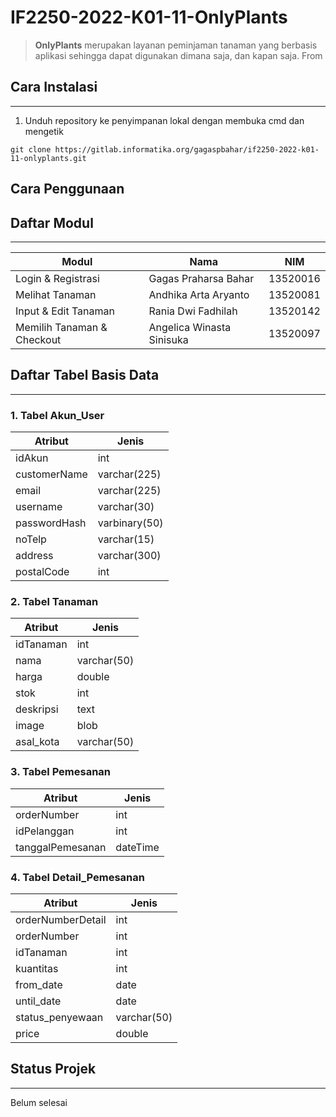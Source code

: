# IF2250-2022-K01-11-OnlyPlants

> **OnlyPlants** merupakan layanan peminjaman tanaman yang berbasis aplikasi sehingga dapat digunakan dimana saja, dan kapan saja. From

## Cara Instalasi
---

1. Unduh repository ke penyimpanan lokal dengan membuka cmd dan mengetik
```
git clone https://gitlab.informatika.org/gagaspbahar/if2250-2022-k01-11-onlyplants.git
```
## Cara Penggunaan


## Daftar Modul
---
| Modul | Nama | NIM |
| ---  | --- | --- |
| Login & Registrasi |Gagas Praharsa Bahar  | 13520016 
| Melihat Tanaman |Andhika Arta Aryanto | 13520081
| Input & Edit Tanaman |Rania Dwi Fadhilah | 13520142
| Memilih Tanaman & Checkout | Angelica Winasta Sinisuka | 13520097

## Daftar Tabel Basis Data
---

### 1. Tabel **Akun_User**
| Atribut | Jenis |
| ---  | --- | 
| idAkun | int
| customerName | varchar(225)
| email | varchar(225)
| username | varchar(30)
| passwordHash | varbinary(50)
| noTelp | varchar(15)
| address | varchar(300)
| postalCode | int

### 2. Tabel **Tanaman**
| Atribut | Jenis |
| ---  | --- | 
| idTanaman | int
| nama | varchar(50)
| harga | double
| stok | int
| deskripsi | text
| image | blob
| asal_kota | varchar(50)

### 3. Tabel **Pemesanan**
| Atribut | Jenis |
| ---  | --- | 
| orderNumber | int
| idPelanggan | int
| tanggalPemesanan | dateTime

### 4. Tabel **Detail_Pemesanan**
| Atribut | Jenis |
| ---  | --- | 
| orderNumberDetail | int
| orderNumber | int
| idTanaman | int
| kuantitas | int
| from_date | date
| until_date | date
| status_penyewaan | varchar(50)
| price | double

## Status Projek
---
Belum selesai
